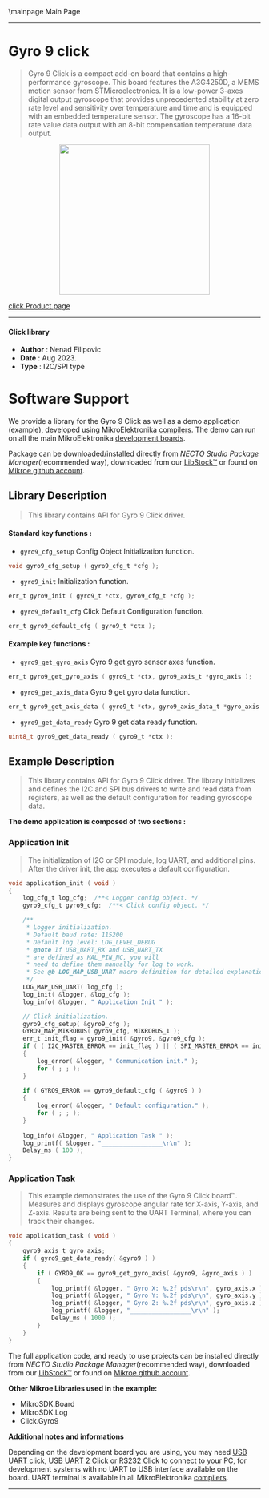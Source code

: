 \mainpage Main Page

---
# Gyro 9 click

> Gyro 9 Click is a compact add-on board that contains a high-performance gyroscope. This board features the A3G4250D, a MEMS motion sensor from STMicroelectronics. It is a low-power 3-axes digital output gyroscope that provides unprecedented stability at zero rate level and sensitivity over temperature and time and is equipped with an embedded temperature sensor. The gyroscope has a 16-bit rate value data output with an 8-bit compensation temperature data output.

<p align="center">
  <img src="https://download.mikroe.com/images/click_for_ide/gyro9_click.png" height=300px>
</p>

[click Product page](https://www.mikroe.com/gyro-9-click)

---


#### Click library

- **Author**        : Nenad Filipovic
- **Date**          : Aug 2023.
- **Type**          : I2C/SPI type


# Software Support

We provide a library for the Gyro 9 Click
as well as a demo application (example), developed using MikroElektronika
[compilers](https://www.mikroe.com/necto-studio).
The demo can run on all the main MikroElektronika [development boards](https://www.mikroe.com/development-boards).

Package can be downloaded/installed directly from *NECTO Studio Package Manager*(recommended way), downloaded from our [LibStock&trade;](https://libstock.mikroe.com) or found on [Mikroe github account](https://github.com/MikroElektronika/mikrosdk_click_v2/tree/master/clicks).

## Library Description

> This library contains API for Gyro 9 Click driver.

#### Standard key functions :

- `gyro9_cfg_setup` Config Object Initialization function.
```c
void gyro9_cfg_setup ( gyro9_cfg_t *cfg );
```

- `gyro9_init` Initialization function.
```c
err_t gyro9_init ( gyro9_t *ctx, gyro9_cfg_t *cfg );
```

- `gyro9_default_cfg` Click Default Configuration function.
```c
err_t gyro9_default_cfg ( gyro9_t *ctx );
```

#### Example key functions :

- `gyro9_get_gyro_axis` Gyro 9 get gyro sensor axes function.
```c
err_t gyro9_get_gyro_axis ( gyro9_t *ctx, gyro9_axis_t *gyro_axis );
```

- `gyro9_get_axis_data` Gyro 9 get gyro data function.
```c
err_t gyro9_get_axis_data ( gyro9_t *ctx, gyro9_axis_data_t *gyro_axis );
```

- `gyro9_get_data_ready` Gyro 9 get data ready function.
```c
uint8_t gyro9_get_data_ready ( gyro9_t *ctx );
```

## Example Description

> This library contains API for Gyro 9 Click driver.
> The library initializes and defines the I2C and SPI bus drivers to 
> write and read data from registers, as well as the default 
> configuration for reading gyroscope data.

**The demo application is composed of two sections :**

### Application Init

> The initialization of I2C or SPI module, log UART, and additional pins.
> After the driver init, the app executes a default configuration.

```c
void application_init ( void )
{
    log_cfg_t log_cfg;  /**< Logger config object. */
    gyro9_cfg_t gyro9_cfg;  /**< Click config object. */

    /** 
     * Logger initialization.
     * Default baud rate: 115200
     * Default log level: LOG_LEVEL_DEBUG
     * @note If USB_UART_RX and USB_UART_TX 
     * are defined as HAL_PIN_NC, you will 
     * need to define them manually for log to work. 
     * See @b LOG_MAP_USB_UART macro definition for detailed explanation.
     */
    LOG_MAP_USB_UART( log_cfg );
    log_init( &logger, &log_cfg );
    log_info( &logger, " Application Init " );

    // Click initialization.
    gyro9_cfg_setup( &gyro9_cfg );
    GYRO9_MAP_MIKROBUS( gyro9_cfg, MIKROBUS_1 );
    err_t init_flag = gyro9_init( &gyro9, &gyro9_cfg );
    if ( ( I2C_MASTER_ERROR == init_flag ) || ( SPI_MASTER_ERROR == init_flag ) )
    {
        log_error( &logger, " Communication init." );
        for ( ; ; );
    }
    
    if ( GYRO9_ERROR == gyro9_default_cfg ( &gyro9 ) )
    {
        log_error( &logger, " Default configuration." );
        for ( ; ; );
    }
    
    log_info( &logger, " Application Task " );
    log_printf( &logger, "_________________\r\n" );
    Delay_ms ( 100 );
}
```

### Application Task

> This example demonstrates the use of the Gyro 9 Click board™.
> Measures and displays gyroscope angular rate for X-axis, Y-axis, and Z-axis.
> Results are being sent to the UART Terminal, where you can track their changes.

```c
void application_task ( void )
{
    gyro9_axis_t gyro_axis;
    if ( gyro9_get_data_ready( &gyro9 ) )
    {
        if ( GYRO9_OK == gyro9_get_gyro_axis( &gyro9, &gyro_axis ) )
        {
            log_printf( &logger, " Gyro X: %.2f pds\r\n", gyro_axis.x );
            log_printf( &logger, " Gyro Y: %.2f pds\r\n", gyro_axis.y );
            log_printf( &logger, " Gyro Z: %.2f pds\r\n", gyro_axis.z );
            log_printf( &logger, "_________________\r\n" );
            Delay_ms ( 1000 );
        }
    }
}
```

The full application code, and ready to use projects can be installed directly from *NECTO Studio Package Manager*(recommended way), downloaded from our [LibStock&trade;](https://libstock.mikroe.com) or found on [Mikroe github account](https://github.com/MikroElektronika/mikrosdk_click_v2/tree/master/clicks).

**Other Mikroe Libraries used in the example:**

- MikroSDK.Board
- MikroSDK.Log
- Click.Gyro9

**Additional notes and informations**

Depending on the development board you are using, you may need
[USB UART click](https://www.mikroe.com/usb-uart-click),
[USB UART 2 Click](https://www.mikroe.com/usb-uart-2-click) or
[RS232 Click](https://www.mikroe.com/rs232-click) to connect to your PC, for
development systems with no UART to USB interface available on the board. UART
terminal is available in all MikroElektronika
[compilers](https://shop.mikroe.com/compilers).

---
